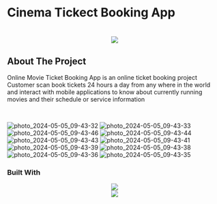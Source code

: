 # Cinema Tickect Booking App

<h1 align="center">
    <img src="https://readme-typing-svg.herokuapp.com/?font=Righteous&size=35&center=true&vCenter=true&width=500&height=70&duration=4000&lines=Hi+There!+👋;+Scroll+To+Bottom!;" />
</h1>

## About The Project
<p>Online Movie Ticket Booking App is an online ticket booking project Customer scan book tickets 24 hours a day from any where in the world and interact with mobile applications to know about currently running movies and their schedule or service information</p><br>

![photo_2024-05-05_09-43-32](https://github.com/kanishkaviraj12/cinema_tickect_booking/assets/74193616/cd93b542-66a6-4413-8952-989f42c14e10)
![photo_2024-05-05_09-43-33](https://github.com/kanishkaviraj12/cinema_tickect_booking/assets/74193616/24356b14-dc2b-44b0-bc70-c60c7b76a417)
![photo_2024-05-05_09-43-46](https://github.com/kanishkaviraj12/cinema_tickect_booking/assets/74193616/c5499a43-1906-4c20-ad2a-02a74af8c0a3)
![photo_2024-05-05_09-43-44](https://github.com/kanishkaviraj12/cinema_tickect_booking/assets/74193616/3c5d29f4-5718-4b5c-9e5e-3a0a8462e2b2)
![photo_2024-05-05_09-43-43](https://github.com/kanishkaviraj12/cinema_tickect_booking/assets/74193616/ddd27f2a-c468-4962-9e36-8d37e1dd17e6)
![photo_2024-05-05_09-43-41](https://github.com/kanishkaviraj12/cinema_tickect_booking/assets/74193616/b20f68ee-4e73-481c-8e72-0625612e4ff5)
![photo_2024-05-05_09-43-39](https://github.com/kanishkaviraj12/cinema_tickect_booking/assets/74193616/541b7481-6735-479c-ac9c-67262a3967c3)
![photo_2024-05-05_09-43-38](https://github.com/kanishkaviraj12/cinema_tickect_booking/assets/74193616/ca40c086-4b0e-4b6c-a3ae-8fc60dc87ac8)
![photo_2024-05-05_09-43-36](https://github.com/kanishkaviraj12/cinema_tickect_booking/assets/74193616/67f80738-1666-4231-bbc8-afb77f40ace9)
![photo_2024-05-05_09-43-35](https://github.com/kanishkaviraj12/cinema_tickect_booking/assets/74193616/2801d368-0f90-42ac-b7d1-89ba15b67ad1)

### Built With

<div align="center">
    <img src="https://skillicons.dev/icons?i=javascript,mysql" /><br>
    <img src="https://skillicons.dev/icons?i=html,css,php" />
</div>






